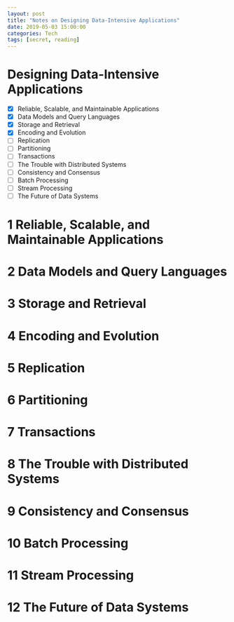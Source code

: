 ```yaml
---
layout: post
title: "Notes on Designing Data-Intensive Applications"
date: 2019-05-03 15:00:00
categories: Tech
tags: [secret, reading]
---
```


# Designing Data-Intensive Applications
  - [x] Reliable, Scalable, and Maintainable Applications
  - [x] Data Models and Query Languages
  - [x] Storage and Retrieval
  - [x] Encoding and Evolution
  - [ ] Replication
  - [ ] Partitioning
  - [ ] Transactions
  - [ ] The Trouble with Distributed Systems
  - [ ] Consistency and Consensus
  - [ ] Batch Processing
  - [ ] Stream Processing
  - [ ] The Future of Data Systems

# 1 Reliable, Scalable, and Maintainable Applications

# 2 Data Models and Query Languages

# 3 Storage and Retrieval

# 4 Encoding and Evolution

# 5 Replication

# 6 Partitioning

# 7 Transactions

# 8 The Trouble with Distributed Systems

# 9 Consistency and Consensus

# 10 Batch Processing

# 11 Stream Processing

# 12 The Future of Data Systems


